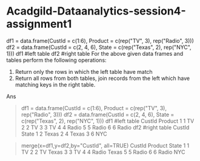 # Acadgild-Dataanalytics-session4-assignment1

df1 = data.frame(CustId = c(1:6), Product = c(rep("TV", 3), rep("Radio", 3)))
df2 = data.frame(CustId = c(2, 4, 6), State = c(rep("Texas", 2), rep("NYC", 1)))
df1 #left table
df2 #right table
For the above given data frames and tables perform the following operations:
1. Return only the rows in which the left table have match
2. Return all rows from both tables, join records from the left which have matching keys in the right table.

Ans

> df1 = data.frame(CustId = c(1:6), Product = c(rep("TV", 3), rep("Radio", 3)))
> df2 = data.frame(CustId = c(2, 4, 6), State = c(rep("Texas", 2), rep("NYC", 1)))
> df1 #left table
  CustId Product
1      1      TV
2      2      TV
3      3      TV
4      4   Radio
5      5   Radio
6      6   Radio
> df2 #right table
  CustId State
1      2 Texas
2      4 Texas
3      6   NYC
  
> merge(x=df1,y=df2,by="CustId", all=TRUE)
  CustId Product State
1      1      TV  <NA>
2      2      TV Texas
3      3      TV  <NA>
4      4   Radio Texas
5      5   Radio  <NA>
6      6   Radio   NYC

